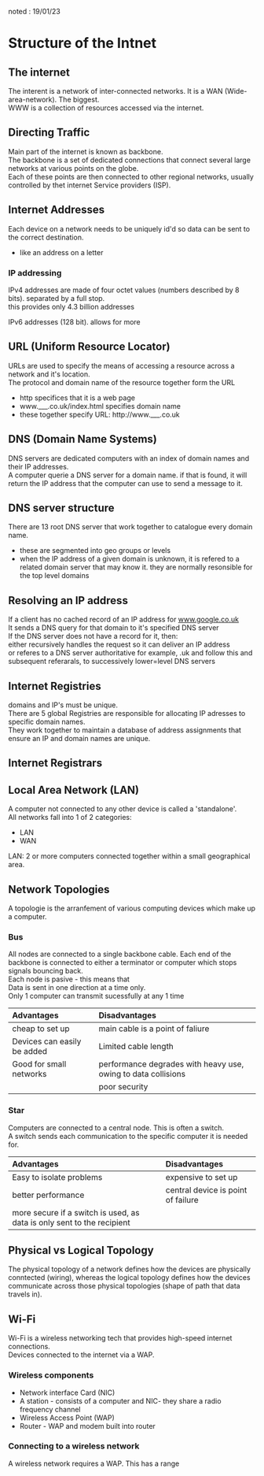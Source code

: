 noted : 19/01/23

# Structure of the Intnet

## The internet
The interent is a network of inter-connected networks.
It is a WAN (Wide-area-network). The biggest.  
WWW is a collection of resources accessed via the internet.  

## Directing Traffic
Main part of the internet is known as backbone.  
The backbone is a set of dedicated connections that connect several large networks at various points on the globe.  
Each of these points are then connected to other regional networks, usually controlled by thet internet Service providers (ISP).  

## Internet Addresses
Each device on a network needs to be uniquely id'd so data can be sent to the correct destination.
- like an address on a letter

### IP addressing

IPv4 addresses are made of four octet values (numbers described by 8 bits). separated by a full stop.  
this provides only 4.3 billion addresses
  
IPv6 addresses (128 bit). allows for more

## URL (Uniform Resource Locator)
URLs are used to specify the means of accessing a resource across a network and it's location.  
The protocol and domain name of the resource together form the URL

- http specifices that it is a web page
- www.___.co.uk/index.html specifies domain name
- these together specify URL: http://www.___.co.uk

## DNS (Domain Name Systems)
DNS servers are dedicated computers with an index of domain names and their IP addresses.  
A computer querie a DNS server for a domain name. if that is found, it will return the IP address that the computer can use to send a message to it.

## DNS server structure
There are 13 root DNS server that work together to catalogue every domain name.  
- these are segmented into geo groups or levels
- when the IP address of a given domain is unknown, it is refered to a related domain server that may know it.
they are normally resonsible for the top level domains

## Resolving an IP address
If a client has no cached record of an IP address for www.google.co.uk  
It sends a DNS query for that domain to it's specified DNS server  
If the DNS server does not have a record for it, then:  
either recursively handles the request so it can deliver an IP address  
or referes to a DNS server authoritative for example, .uk and follow this and subsequent referarals, to successively lower=level DNS servers

## Internet Registries
domains and IP's must be unique.  
There are 5 global Registries are responsible for allocating IP adresses to specific domain names.  
They work together to maintain a database of address assignments that ensure an IP and domain names are unique.  

## Internet Registrars


## Local Area Network (LAN)
A computer not connected to any other device is called a 'standalone'.  
All networks fall into 1 of 2 categories:
- LAN
- WAN

LAN: 2 or more computers connected together within a small geographical area.

## Network Topologies
A topologie is the arranfement of various computing devices which make up a computer.  

### Bus
All nodes are connected to a single backbone cable. 
Each end of the backbone is connected to either a terminator or computer which stops signals bouncing back.  
Each node is pasive - this means that  
Data is sent in one direction at a time only.  
Only 1 computer can transmit sucessfully at any 1 time

|Advantages | Disadvantages |
|:----------|:--------------|
|cheap to set up| main cable is a point of faliure|
|Devices can easily be added| Limited cable length|
|Good for small networks | performance degrades with heavy use, owing to data collisions|
| |poor security|

### Star
Computers are connected to a central node. This is often a switch.  
A switch sends each communication to the specific computer it is needed for.  

|Advantages | Disadvantages |
|:----------|:--------------|
|Easy to isolate problems| expensive to set up |
|better performance |central device is point of failure|
|more secure if a switch is used, as data is only sent to the recipient| |

## Physical vs Logical Topology
The physical topology of a network defines how the devices are physically conntected (wiring), whereas the logical topology defines how the devices communicate across those physical topologies (shape of path that data travels in).

## Wi-Fi
Wi-Fi is a wireless networking tech that provides high-speed internet connections.  
Devices connected to the internet via a WAP.  

### Wireless components
- Network interface Card (NIC)
- A station - consists of a computer and NIC- they share a radio frequency channel
- Wireless Access Point (WAP)
- Router - WAP and modem built into router

### Connecting to a wireless network
A wireless network requires a WAP. This has a range